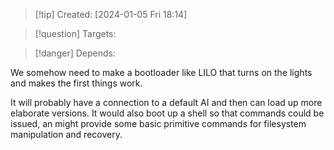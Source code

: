 
>[!tip] Created: [2024-01-05 Fri 18:14]

>[!question] Targets: 

>[!danger] Depends: 

We somehow need to make a bootloader like LILO that turns on the lights and makes the first things work.

It will probably have a connection to a default AI and then can load up more elaborate versions.  It would also boot up a shell so that commands could be issued, an might provide some basic primitive commands for filesystem manipulation and recovery.